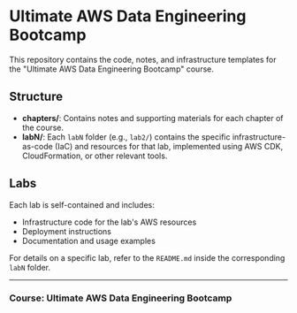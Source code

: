 # Ultimate AWS Data Engineering Bootcamp

This repository contains the code, notes, and infrastructure templates for the "Ultimate AWS Data Engineering Bootcamp" course.

## Structure

- **chapters/**: Contains notes and supporting materials for each chapter of the course.
- **labN/**: Each `labN` folder (e.g., `lab2/`) contains the specific infrastructure-as-code (IaC) and resources for that lab, implemented using AWS CDK, CloudFormation, or other relevant tools.

## Labs

Each lab is self-contained and includes:
- Infrastructure code for the lab's AWS resources
- Deployment instructions
- Documentation and usage examples

For details on a specific lab, refer to the `README.md` inside the corresponding `labN` folder.

---

### Course: Ultimate AWS Data Engineering Bootcamp

